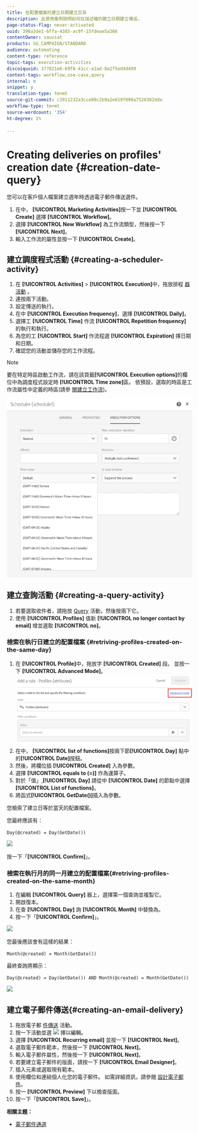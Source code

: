 ```yaml
---
title: 在配置檔案的建立日期建立交貨
description: 此使用案例說明如何在描述檔的建立日期建立傳送。
page-status-flag: never-activated
uuid: 396a3de1-6ffa-4385-ac9f-15fdeae5a366
contentOwner: sauviat
products: SG_CAMPAIGN/STANDARD
audience: automating
content-type: reference
topic-tags: execution-activities
discoiquuid: 377821e6-69f8-41cc-a1ad-8a2f5ed4d409
context-tags: workflow,use-case,query
internal: n
snippet: y
translation-type: tm+mt
source-git-commit: c3911232a3cce00c2b9a2e619f090a7520382dde
workflow-type: tm+mt
source-wordcount: '354'
ht-degree: 1%

---
```



# Creating deliveries on profiles&#39; creation date {#creation-date-query}

您可以在客戶個人檔案建立週年時透過電子郵件傳送選件。

1. 在中， **[!UICONTROL Marketing Activities]**&#x200B;按一下並 **[!UICONTROL Create]** 選擇 **[!UICONTROL Workflow]**。
1. 選擇 **[!UICONTROL New Workflow]** 為工作流類型，然後按一下 **[!UICONTROL Next]**。
1. 輸入工作流的屬性並按一下 **[!UICONTROL Create]**。

## 建立調度程式活動 {#creating-a-scheduler-activity}

1. 在 **[!UICONTROL Activities]** > **[!UICONTROL Execution]**&#x200B;中，拖放排程 [器活動](../../automating/using/scheduler.md) 。
1. 連按兩下活動。
1. 設定傳送的執行。
1. 在中 **[!UICONTROL Execution frequency]**，選擇 **[!UICONTROL Daily]**。
1. 選擇工 **[!UICONTROL Time]** 作流 **[!UICONTROL Repetition frequency]** 的執行和執行。
1. 為您的工 **[!UICONTROL Start]** 作流程選 **[!UICONTROL Expiration]** 擇日期和日期。
1. 確認您的活動並儲存您的工作流程。

>[!NOTE]
>
>要在特定時區啟動工作流，請在該頁籤&#x200B;**[!UICONTROL Execution options]**&#x200B;的欄位中為調度程式設定時 **[!UICONTROL Time zone]**&#x200B;區。 依預設，選取的時區是工作流屬性中定義的時區(請參 [閱建立工作流](../../automating/using/building-a-workflow.md))。

![](assets/time_zone.png)

## 建立查詢活動 {#creating-a-query-activity}

1. 若要選取收件者，請拖放 [Query](../../automating/using/query.md) 活動，然後按兩下它。
1. 使用 **[!UICONTROL Profiles]** 值新 **[!UICONTROL no longer contact by email]** 增並選取 **[!UICONTROL no]**。

### 檢索在執行日建立的配置檔案 {#retriving-profiles-created-on-the-same-day}

1. 在 **[!UICONTROL Profile]**&#x200B;中，拖放字 **[!UICONTROL Created]** 段。 並按一下 **[!UICONTROL Advanced Mode]**。
   ![](assets/advanced_mode.png)
1. 在中， **[!UICONTROL list of functions]**&#x200B;按兩下節&#x200B;**[!UICONTROL Day]** 點中的&#x200B;**[!UICONTROL Date]**&#x200B;按鈕。
1. 然後，將欄位插 **[!UICONTROL Created]** 入為參數。
1. 選擇 **[!UICONTROL equals to (=)]** 作為運算子。
1. 對於「值」,**[!UICONTROL Day]** 請從中 **[!UICONTROL Date]** 的節點中選擇 **[!UICONTROL List of functions]**。
1. 將函式&#x200B;**[!UICONTROL GetDate()]**&#x200B;插入為參數。

您檢索了建立日等於當天的配置檔案。

您最終應該有：

```Day(@created) = Day(GetDate())```

![](assets/day_creation_query.png)

按一下「**[!UICONTROL Confirm]**」。

### 檢索在執行月的同一月建立的配置檔案{#retriving-profiles-created-on-the-same-month}

1. 在編輯 **[!UICONTROL Query]** 器上，選擇第一個查詢並複製它。
1. 開啟復本。
1. 在查 **[!UICONTROL Day]** 詢 **[!UICONTROL Month]** 中替換為。
1. 按一下「**[!UICONTROL Confirm]**」。

![](assets/month_rule.png)

您最後應該會有這樣的結果：

``` Month(@created) = Month(GetDate()) ```

最終查詢將顯示：

```Day(@created) = Day(GetDate()) AND Month(@created) = Month(GetDate())```

![](assets/expression_editor_1.png)

## 建立電子郵件傳送{#creating-an-email-delivery}

1. 拖放電子郵 [件傳送](../../automating/using/email-delivery.md) 活動。
1. 按一下活動並選 ![](assets/edit_darkgrey-24px.png) 擇以編輯。
1. 選擇 **[!UICONTROL Recurring email]** 並按一下 **[!UICONTROL Next]**。
1. 選取電子郵件範本，然後按一下 **[!UICONTROL Next]**。
1. 輸入電子郵件屬性，然後按一下 **[!UICONTROL Next]**。
1. 若要建立電子郵件的版面，請按一下 **[!UICONTROL Email Designer]**。
1. 插入元素或選取現有範本。
1. 使用欄位和連結個人化您的電子郵件。
如需詳細資訊，請參閱 [設計電子郵件](../../designing/using/designing-from-scratch.md#designing-an-email-content-from-scratch)。
1. 按一 **[!UICONTROL Preview]** 下以檢查版面。
1. 按一下「**[!UICONTROL Save]**」。

**相關主題：**

* [電子郵件通道](../../channels/using/creating-an-email.md)
